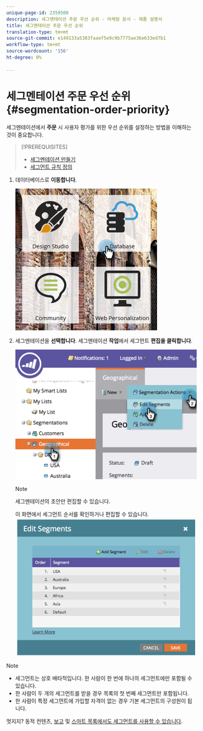 ```yaml
---
unique-page-id: 2359500
description: 세그멘테이션 주문 우선 순위 - 마케팅 문서 - 제품 설명서
title: 세그멘테이션 주문 우선 순위
translation-type: tm+mt
source-git-commit: e149133a5383faaef5e9c9b7775ae36e633ed7b1
workflow-type: tm+mt
source-wordcount: '156'
ht-degree: 0%

---
```



# 세그멘테이션 주문 우선 순위 {#segmentation-order-priority}

세그멘테이션에서 **주문** 시 사용자 평가를 위한 우선 순위를 설정하는 방법을 이해하는 것이 중요합니다.

>[!PREREQUISITES]
>
>* [세그멘테이션 만들기](create-a-segmentation.md)
>* [세그먼트 규칙 정의](define-segment-rules.md)

>



1. 데이터베이스로 **이동합니다**.

   ![](assets/image2017-3-29-8-3a9-3a33.png)

1. 세그멘테이션을 **선택합니다**. 세그멘테이션 **작업**&#x200B;에서 세그먼트 **편집을 클릭합니다**.

   ![](assets/image2014-9-16-10-3a11-3a55.png)

   >[!NOTE]
   >
   >세그멘테이션의 초안만 편집할 수 있습니다.

   이 화면에서 세그먼트 순서를 확인하거나 편집할 수 있습니다.
   ![](assets/image2014-9-16-10-3a12-3a3.png)

>[!NOTE]
>
>* 세그먼트는 상호 배타적입니다. 한 사람이 한 번에 하나의 세그먼트에만 포함될 수 있습니다.
>* 한 사람이 두 개의 세그먼트를 받을 경우 목록의 첫 번째 세그먼트만 포함됩니다.
>* 한 사람이 특정 세그먼트에 가입할 자격이 없는 경우 기본 세그먼트의 구성원이 됩니다.

>



멋지지? 동적 컨텐츠, [보고](http://docs.marketo.com/display/docs/basic+reporting) 및 [스마트 목록에서도 세그먼트를 사용할 수 있습니다](http://docs.marketo.com/display/docs/smart+lists+and+static+lists).

